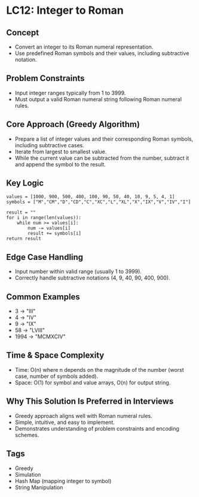 # LC12: Integer to Roman

## Concept
- Convert an integer to its Roman numeral representation.
- Use predefined Roman symbols and their values, including subtractive notation.

## Problem Constraints
- Input integer ranges typically from 1 to 3999.
- Must output a valid Roman numeral string following Roman numeral rules.

## Core Approach (Greedy Algorithm)
- Prepare a list of integer values and their corresponding Roman symbols, including subtractive cases.
- Iterate from largest to smallest value.
- While the current value can be subtracted from the number, subtract it and append the symbol to the result.

## Key Logic
```
values = [1000, 900, 500, 400, 100, 90, 50, 40, 10, 9, 5, 4, 1]
symbols = ["M","CM","D","CD","C","XC","L","XL","X","IX","V","IV","I"]

result = ""
for i in range(len(values)):
    while num >= values[i]:
        num -= values[i]
        result += symbols[i]
return result
```

## Edge Case Handling
- Input number within valid range (usually 1 to 3999).
- Correctly handle subtractive notations (4, 9, 40, 90, 400, 900).

## Common Examples
- 3 → "III"
- 4 → "IV"
- 9 → "IX"
- 58 → "LVIII"
- 1994 → "MCMXCIV"

## Time & Space Complexity
- Time: O(n) where n depends on the magnitude of the number (worst case, number of symbols added).
- Space: O(1) for symbol and value arrays, O(n) for output string.

## Why This Solution Is Preferred in Interviews
- Greedy approach aligns well with Roman numeral rules.
- Simple, intuitive, and easy to implement.
- Demonstrates understanding of problem constraints and encoding schemes.

## Tags
- Greedy
- Simulation
- Hash Map (mapping integer to symbol)
- String Manipulation
